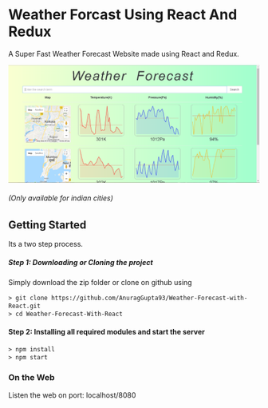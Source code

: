 # Weather Forcast Using React And Redux

A Super Fast Weather Forecast Website made using React and Redux.



![alt text](https://github.com/AnuragGupta93/Weather-Forecast-with-React/blob/master/style/image1.png)


###### (Only available for indian cities)



## Getting Started

Its a two step process.

##### Step 1: Downloading or Cloning the project

Simply download the zip folder or clone on github using
```
> git clone https://github.com/AnuragGupta93/Weather-Forecast-with-React.git
> cd Weather-Forecast-With-React 
```

#### Step 2: Installing all required modules and start the server
```
> npm install
> npm start
```

### On the Web

Listen the web on port: localhost/8080
